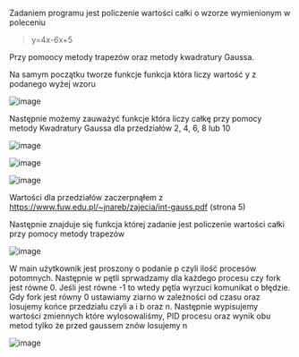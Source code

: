 Zadaniem programu jest policzenie wartości całki o wzorze wymienionym w poleceniu
> y=4*x-6*x+5

Przy pomoocy metody trapezów oraz metody kwadratury Gaussa.

Na samym początku tworze funkcje funkcja która liczy wartość y z podanego wyżej wzoru

![image](https://user-images.githubusercontent.com/80325475/144882377-2343d0c1-374f-4cbe-89a6-bcb20e4e21a9.png)

Następnie możemy zauważyć funkcje która liczy całkę przy pomocy metody Kwadratury Gaussa dla przedziałów 2, 4, 6, 8 lub 10

![image](https://user-images.githubusercontent.com/80325475/144882829-f8642e18-d6e3-4d96-96b7-44b94e478496.png)

![image](https://user-images.githubusercontent.com/80325475/144882872-6ea14335-a2c3-4632-bad3-9fcd5581ef8e.png)

![image](https://user-images.githubusercontent.com/80325475/144883107-30ae8b92-fbe0-40da-bd29-793937c40f7b.png)

Wartości dla przedziałów zaczerpnąłem z https://www.fuw.edu.pl/~jnareb/zajecia/int-gauss.pdf (strona 5)

Następnie znajduje się funkcja której zadanie jest policzenie wartości całki przy pomocy metody trapezów

![image](https://user-images.githubusercontent.com/80325475/144883877-f946873f-6d36-4f14-877c-3434e79fde17.png)

W main użytkownik jest proszony o podanie p czyli ilość procesów potomnych. Następnie w pętli sprwadzamy dla każdego procesu czy fork jest równe 0. Jeśli jest równe -1 to wtedy pętla wyrzuci komunikat o błędzie. Gdy fork jest równy 0 ustawiamy ziarno w zależności od czasu oraz losujemy końce przedziału czyli a i b oraz n. Następnie  wypisujemy wartości zmiennych które wylosowaliśmy, PID procesu oraz wynik obu metod tylko że przed gaussem znów losujemy n

![image](https://user-images.githubusercontent.com/80325475/144884884-cb37a052-62c2-4595-bb36-d9d9df04bcf1.png)


